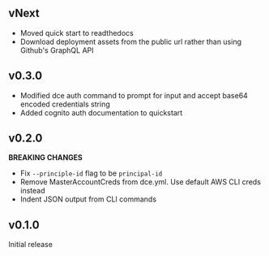 ## vNext
- Moved quick start to readthedocs
- Download deployment assets from the public url rather than using Github's GraphQL API

## v0.3.0
- Modified dce auth command to prompt for input and accept base64 encoded credentials string
- Added cognito auth documentation to quickstart

## v0.2.0

**BREAKING CHANGES**
- Fix `--principle-id` flag to be `principal-id`
- Remove MasterAccountCreds from dce.yml. Use default AWS CLI creds instead
- Indent JSON output from CLI commands

## v0.1.0

Initial release